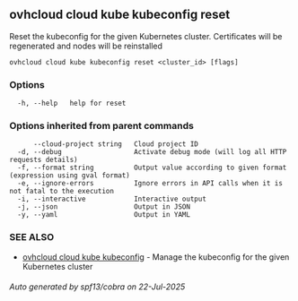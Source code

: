 ## ovhcloud cloud kube kubeconfig reset

Reset the kubeconfig for the given Kubernetes cluster. Certificates will be regenerated and nodes will be reinstalled

```
ovhcloud cloud kube kubeconfig reset <cluster_id> [flags]
```

### Options

```
  -h, --help   help for reset
```

### Options inherited from parent commands

```
      --cloud-project string   Cloud project ID
  -d, --debug                  Activate debug mode (will log all HTTP requests details)
  -f, --format string          Output value according to given format (expression using gval format)
  -e, --ignore-errors          Ignore errors in API calls when it is not fatal to the execution
  -i, --interactive            Interactive output
  -j, --json                   Output in JSON
  -y, --yaml                   Output in YAML
```

### SEE ALSO

* [ovhcloud cloud kube kubeconfig](ovhcloud_cloud_kube_kubeconfig.md)	 - Manage the kubeconfig for the given Kubernetes cluster

###### Auto generated by spf13/cobra on 22-Jul-2025
